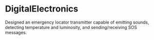 # DigitalElectronics
Designed an emergency locator transmitter capable of emitting sounds, detecting temperature and luminosity, and sending/receiving SOS messages.
